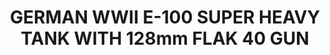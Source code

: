 ---
layout: product
title: "GERMAN WWII E-100 SUPER HEAVY TANK WITH 128mm FLAK 40 GUN"
price: "2000" 
desc: "Maketa"
img_path: "/assets/img/UA72133.webp"
brand: "N/A"
available: false
special_offer: false
new: false
soon: false
cat: "010000"
subcat: "013300"
subsubcat: "0N/A"
sifra: "UA72133"
popular: false
spec: false
---